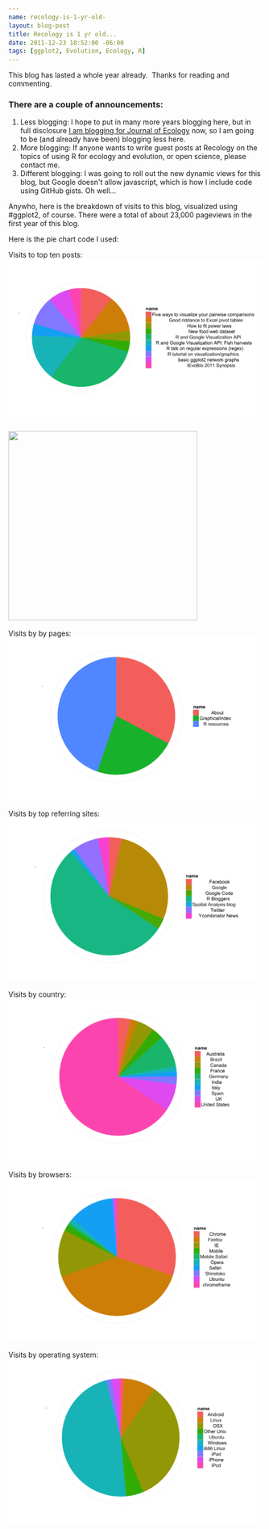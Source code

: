 ```yaml
--- 
name: recology-is-1-yr-old-
layout: blog-post
title: Recology is 1 yr old...
date: 2011-12-23 18:52:00 -06:00
tags: [ggplot2, Evolution, Ecology, R]
---
```


This blog has lasted a whole year already. &nbsp;Thanks for reading and commenting. 

### There are a couple of announcements:

1. Less blogging: I hope to put in many more years blogging here, but in full disclosure [I am blogging for Journal of Ecology][jeco] now, so I am going to be (and already have been) blogging less here.
2. More blogging: If anyone wants to write guest posts at Recology on the topics of using R for ecology and evolution, or open science, please contact me. 
3. Different blogging: I was going to roll out the new dynamic views for this blog, but Google doesn't allow javascript, which is how I include code using GitHub gists. Oh well...

Anywho, here is the breakdown of visits to this blog, visualized using #ggplot2, of course. There were a total of about 23,000 pageviews in the first year of this blog. 

[jeco]: http://jecologyblog.wordpress.com/

Here is the pie chart code I used:
<script src="https://gist.github.com/1515754.js?file=piechart.R"></script> 

Visits to top ten posts:
![top posts](/images/post_name.png)

<img style=" margin-right: 2em; border:none" src="http://www.flickr.com/photos/65562827@N06/6613213609/"
       width="375" height="375" />

Visits by by pages:
![pages](/images/pages.png)

Visits by top referring sites:
![sites](/images/referring_sites.png)

Visits by country:
![country](/images/country.png)

Visits by browsers:
![browsers](/images/browsers.png)

Visits by operating system:
![os](/images/operating_system.png)
